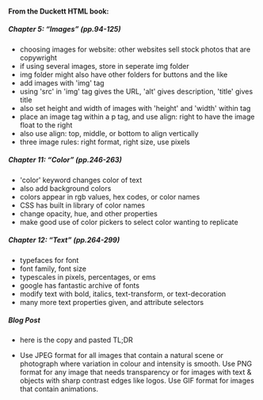 #### From the Duckett HTML book:

##### Chapter 5: “Images” (pp.94-125)
- choosing images for website: other websites sell stock photos that are copywright
- if using several images, store in seperate img folder
- img folder might also have other folders for buttons and the like
- add images with 'img' tag
- using 'src' in 'img' tag gives the URL, 'alt' gives description, 'title' gives title
- also set height and width of images with 'height' and 'width' within tag
- place an image tag within a p tag, and use align: right to have the image float to the right
- also use align: top, middle, or bottom to align vertically
- three image rules: right format, right size, use pixels


##### Chapter 11: “Color” (pp.246-263)
- 'color' keyword changes color of text
- also add background colors
- colors appear in rgb values, hex codes, or color names
- CSS has built in library of color names
- change opacity, hue, and other properties
- make good use of color pickers to select color wanting to replicate


##### Chapter 12: “Text” (pp.264-299)
- typefaces for font
- font family, font size
- typescales in pixels, percentages, or ems
- google has fantastic archive of fonts
- modify text with bold, italics, text-transform, or text-decoration
- many more text properties given, and attribute selectors

##### Blog Post

- here is the copy and pasted TL;DR

- Use JPEG format for all images that contain a natural scene or photograph where variation in colour and intensity is smooth. Use PNG format for any image that needs transparency or for images with text & objects with sharp contrast edges like logos. Use GIF format for images that contain animations.
